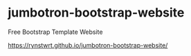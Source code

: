 # jumbotron-bootstrap-website
 Free Bootstrap Template Website
 
https://rynstwrt.github.io/jumbotron-bootstrap-website/
